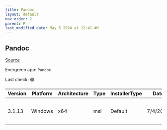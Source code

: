 ```yaml
---
title: Pandoc
layout: default
nav_order: 2
parent: P
last_modified_date: May 5 2024 at 12:41 AM
---
```


## Pandoc

[Source](https://pandoc.org/)

Evergreen app: `Pandoc`. 

Last check: 🟢

| Version | Platform | Architecture | Type | InstallerType | Date     | Size     | URI                                                                                                                                                                                |
| ------- | -------- | ------------ | ---- | ------------- | -------- | -------- | ---------------------------------------------------------------------------------------------------------------------------------------------------------------------------------- |
| 3.1.13  | Windows  | x64          | msi  | Default       | 7/4/2024 | 37920768 | [https://github.com/jgm/pandoc/releases/download/3.1.13/pandoc-3.1.13-windows-x86_64.msi](https://github.com/jgm/pandoc/releases/download/3.1.13/pandoc-3.1.13-windows-x86_64.msi) |
